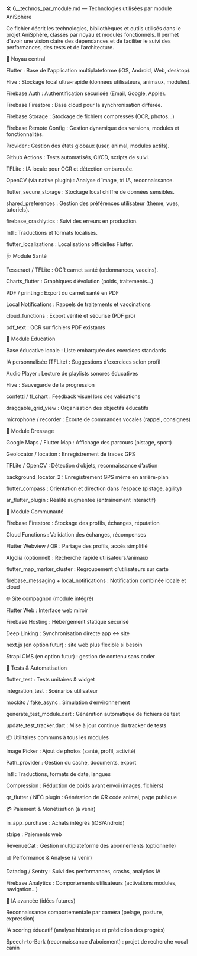 🛠️ 6__technos_par_module.md — Technologies utilisées par module AniSphère

Ce fichier décrit les technologies, bibliothèques et outils utilisés dans le projet AniSphère, classés par noyau et modules fonctionnels. Il permet d’avoir une vision claire des dépendances et de faciliter le suivi des performances, des tests et de l’architecture.

🔹 Noyau central

Flutter : Base de l'application multiplateforme (iOS, Android, Web, desktop).

Hive : Stockage local ultra-rapide (données utilisateurs, animaux, modules).

Firebase Auth : Authentification sécurisée (Email, Google, Apple).

Firebase Firestore : Base cloud pour la synchronisation différée.

Firebase Storage : Stockage de fichiers compressés (OCR, photos...)

Firebase Remote Config : Gestion dynamique des versions, modules et fonctionnalités.

Provider : Gestion des états globaux (user, animal, modules actifs).

Github Actions : Tests automatisés, CI/CD, scripts de suivi.

TFLite : IA locale pour OCR et détection embarquée.

OpenCV (via native plugin) : Analyse d’image, tri IA, reconnaissance.

flutter_secure_storage : Stockage local chiffré de données sensibles.

shared_preferences : Gestion des préférences utilisateur (thème, vues, tutoriels).

firebase_crashlytics : Suivi des erreurs en production.

Intl : Traductions et formats localisés.

flutter_localizations : Localisations officielles Flutter.

🩺 Module Santé

Tesseract / TFLite : OCR carnet santé (ordonnances, vaccins).

Charts_flutter : Graphiques d’évolution (poids, traitements...)

PDF / printing : Export du carnet santé en PDF

Local Notifications : Rappels de traitements et vaccinations

cloud_functions : Export vérifié et sécurisé (PDF pro)

pdf_text : OCR sur fichiers PDF existants

🧠 Module Éducation

Base éducative locale : Liste embarquée des exercices standards

IA personnalisée (TFLite) : Suggestions d'exercices selon profil

Audio Player : Lecture de playlists sonores éducatives

Hive : Sauvegarde de la progression

confetti / fl_chart : Feedback visuel lors des validations

draggable_grid_view : Organisation des objectifs éducatifs

microphone / recorder : Écoute de commandes vocales (rappel, consignes)

🐾 Module Dressage

Google Maps / Flutter Map : Affichage des parcours (pistage, sport)

Geolocator / location : Enregistrement de traces GPS

TFLite / OpenCV : Détection d’objets, reconnaissance d’action

background_locator_2 : Enregistrement GPS même en arrière-plan

flutter_compass : Orientation et direction dans l'espace (pistage, agility)

ar_flutter_plugin : Réalité augmentée (entraînement interactif)

👥 Module Communauté

Firebase Firestore : Stockage des profils, échanges, réputation

Cloud Functions : Validation des échanges, récompenses

Flutter Webview / QR : Partage des profils, accès simplifié

Algolia (optionnel) : Recherche rapide utilisateurs/animaux

flutter_map_marker_cluster : Regroupement d’utilisateurs sur carte

firebase_messaging + local_notifications : Notification combinée locale et cloud

🌐 Site compagnon (module intégré)

Flutter Web : Interface web miroir

Firebase Hosting : Hébergement statique sécurisé

Deep Linking : Synchronisation directe app ↔ site

next.js (en option futur) : site web plus flexible si besoin

Strapi CMS (en option futur) : gestion de contenu sans coder

🧪 Tests & Automatisation

flutter_test : Tests unitaires & widget

integration_test : Scénarios utilisateur

mockito / fake_async : Simulation d’environnement

generate_test_module.dart : Génération automatique de fichiers de test

update_test_tracker.dart : Mise à jour continue du tracker de tests

📦 Utilitaires communs à tous les modules

Image Picker : Ajout de photos (santé, profil, activité)

Path_provider : Gestion du cache, documents, export

Intl : Traductions, formats de date, langues

Compression : Réduction de poids avant envoi (images, fichiers)

qr_flutter / NFC plugin : Génération de QR code animal, page publique

💳 Paiement & Monétisation (à venir)

in_app_purchase : Achats intégrés (iOS/Android)

stripe : Paiements web

RevenueCat : Gestion multiplateforme des abonnements (optionnelle)

📊 Performance & Analyse (à venir)

Datadog / Sentry : Suivi des performances, crashs, analytics IA

Firebase Analytics : Comportements utilisateurs (activations modules, navigation...)

🧠 IA avancée (idées futures)

Reconnaissance comportementale par caméra (pelage, posture, expression)

IA scoring éducatif (analyse historique et prédiction des progrès)

Speech-to-Bark (reconnaissance d’aboiement) : projet de recherche vocal canin

